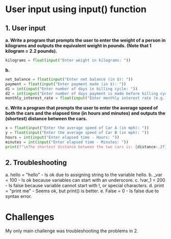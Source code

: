 # User input using input() function
## 1. User input
**a. Write a program that prompts the user to enter the weight of a person in kilograms and outputs the equivalent weight in pounds. (Note that 1 kilogram = 2.2 pounds).**

```python
kilograms = float(input("Enter weight in kilograms: "))
```
**b.**
```python
net_balance = float(input("Enter net balance (in $): "))
payment = float(input("Enter payment made (in $): "))
d1 = int(input("Enter number of days in billing cycle: "))
d2 = int(input("Enter number of days payment is made before billing cycle ends: "))
monthly_interest_rate = float(input("Enter monthly interest rate (e.g., 0.0152 for 1.52%): "))
```
**c. Write a program that prompts the user to enter the average speed of both the cars and the elapsed time (in hours and minutes) and outputs the (shortest) distance between the cars.**
```python
x = float(input("Enter the average speed of Car A (in mph): "))
y = float(input("Enter the average speed of Car B (in mph): "))
hours = int(input("Enter elapsed time - Hours: "))
minutes = int(input("Enter elapsed time - Minutes: "))
print(f"\nThe shortest distance between the two cars is: {distance:.2f} miles")
```

## 2. Troubleshooting

a. hello = "hello" - Is ok due to assigning string to the variable hello.
b. _var = 100 - Is ok because variables can start with an underscore.
c. !var_1 = 200 - Is false because variable cannot start with !, or special characters.
d. print = "print me" - Seems ok, but print() is better.
e. False = 0 - Is false due to syntax error.

# Challenges
My only main challenge was troubleshooting the problems in 2. 

